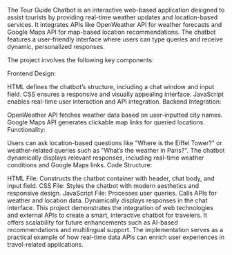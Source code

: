 The Tour Guide Chatbot is an interactive web-based application designed to assist tourists by providing real-time weather updates and location-based services. It integrates APIs like OpenWeather API for weather forecasts and Google Maps API for map-based location recommendations. The chatbot features a user-friendly interface where users can type queries and receive dynamic, personalized responses.

The project involves the following key components:

Frontend Design:

HTML defines the chatbot’s structure, including a chat window and input field.
CSS ensures a responsive and visually appealing interface.
JavaScript enables real-time user interaction and API integration.
Backend Integration:

OpenWeather API fetches weather data based on user-inputted city names.
Google Maps API generates clickable map links for queried locations.
Functionality:

Users can ask location-based questions like "Where is the Eiffel Tower?" or weather-related queries such as "What’s the weather in Paris?".
The chatbot dynamically displays relevant responses, including real-time weather conditions and Google Maps links.
Code Structure:

HTML File: Constructs the chatbot container with header, chat body, and input field.
CSS File: Styles the chatbot with modern aesthetics and responsive design.
JavaScript File:
Processes user queries.
Calls APIs for weather and location data.
Dynamically displays responses in the chat interface.
This project demonstrates the integration of web technologies and external APIs to create a smart, interactive chatbot for travelers. It offers scalability for future enhancements such as AI-based recommendations and multilingual support. The implementation serves as a practical example of how real-time data APIs can enrich user experiences in travel-related applications.

